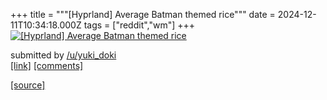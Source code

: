 +++
title = """[Hyprland] Average Batman themed rice"""
date = 2024-12-11T10:34:18.000Z
tags = ["reddit","wm"]
+++
[![[Hyprland] Average Batman themed rice](https://b.thumbs.redditmedia.com/5LH-e_-nRy-eGH3U_2q211xA7v9elms5WcRZONY8i9Y.jpg "[Hyprland] Average Batman themed rice")](https://www.reddit.com/r/unixporn/comments/1hbqneo/hyprland_average_batman_themed_rice/)

submitted by [/u/yuki\_doki](https://www.reddit.com/user/yuki_doki)  
[\[link\]](https://www.reddit.com/gallery/1hbqneo) [\[comments\]](https://www.reddit.com/r/unixporn/comments/1hbqneo/hyprland_average_batman_themed_rice/)

[[source]](https://www.reddit.com/r/unixporn/comments/1hbqneo/hyprland_average_batman_themed_rice/)
